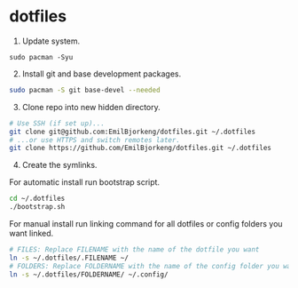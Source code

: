 # dotfiles
1. Update system.
```
sudo pacman -Syu
```
2. Install git and base development packages.
```bash
sudo pacman -S git base-devel --needed
```
3. Clone repo into new hidden directory.
```bash
# Use SSH (if set up)...
git clone git@github.com:EmilBjorkeng/dotfiles.git ~/.dotfiles
# ...or use HTTPS and switch remotes later.
git clone https://github.com/EmilBjorkeng/dotfiles.git ~/.dotfiles
```
4. Create the symlinks.

For automatic install run bootstrap script.
```bash
cd ~/.dotfiles
./bootstrap.sh
```

For manual install run linking command for all dotfiles or config folders you want linked.
```bash
# FILES: Replace FILENAME with the name of the dotfile you want
ln -s ~/.dotfiles/.FILENAME ~/
# FOLDERS: Replace FOLDERNAME with the name of the config folder you want
ln -s ~/.dotfiles/FOLDERNAME/ ~/.config/
```
